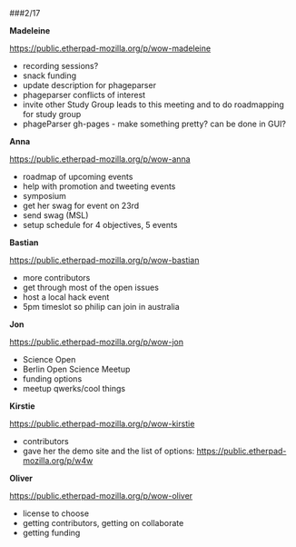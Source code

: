 ###2/17

**Madeleine**

<https://public.etherpad-mozilla.org/p/wow-madeleine>

* recording sessions?
* snack funding
* update description for phageparser
* phageparser conflicts of interest
* invite other Study Group leads to this meeting and to do roadmapping for study group
* phageParser gh-pages - make something pretty? can be done in GUI?


**Anna**

<https://public.etherpad-mozilla.org/p/wow-anna>

* roadmap of upcoming events
* help with promotion and tweeting events
* symposium
* get her swag for event on 23rd
* send swag (MSL)
* setup schedule for 4 objectives, 5 events


**Bastian**

<https://public.etherpad-mozilla.org/p/wow-bastian>

* more contributors
* get through most of the open issues
* host a local hack event
* 5pm timeslot so philip can join in australia


**Jon**

<https://public.etherpad-mozilla.org/p/wow-jon>

* Science Open
* Berlin Open Science Meetup
* funding options
* meetup qwerks/cool things

**Kirstie**

<https://public.etherpad-mozilla.org/p/wow-kirstie>

* contributors
* gave her the demo site and the list of options: <https://public.etherpad-mozilla.org/p/w4w>

**Oliver**

<https://public.etherpad-mozilla.org/p/wow-oliver>

* license to choose
* getting contributors, getting on collaborate
* getting funding